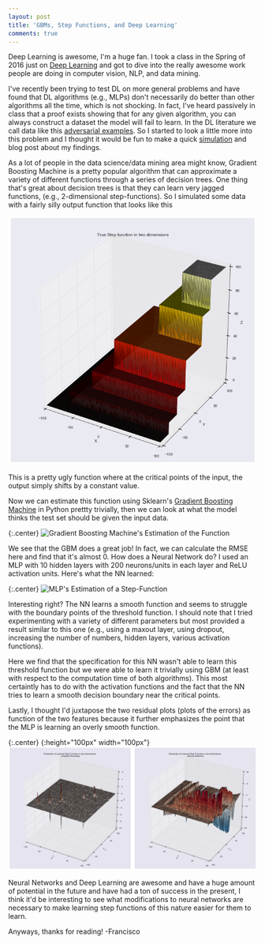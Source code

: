 ```yaml
---
layout: post
title: 'GBMs, Step Functions, and Deep Learning'
comments: true
---
```


Deep Learning is awesome, I'm a huge fan. I took a class in the Spring of 2016 just on [Deep Learning](https://github.com/franciscojavierarceo/ECBME6040) and got to dive into the really awesome work people are doing in computer vision, NLP, and data mining.

I've recently been trying to test DL on more general problems and have found that DL algorithms (e.g., MLPs) don't necessarily do better than other algorithms all the time, which is not shocking. In fact, I've heard passively in class that a proof exists showing that for any given algorithm, you can always construct a dataset the model will fail to learn. In the DL literature we call data like this [adversarial examples](https://arxiv.org/pdf/1412.6572.pdf). So I started to look a little more into this problem and I thought it would be fun to make a quick [simulation](https://github.com/franciscojavierarceo/Python/blob/master/Step%20Functions.ipynb) and blog post about my findings.  

As a lot of people in the data science/data mining area might know, Gradient Boosting Machine is a pretty popular algorithm that can approximate a variety of different functions through a series of decision trees. One thing that's great about decision trees is that they can learn very jagged functions, (e.g., 2-dimensional step-functions). So I simulated some data with a fairly silly output function that looks like this

<center><img src="/assets/images/stepfunction_true.png">
</center>

This is a pretty ugly function where at the critical points of the input, the output simply shifts by a constant value. 

Now we can estimate this function using Sklearn's [Gradient Boosting Machine](http://scikit-learn.org/stable/modules/generated/sklearn.ensemble.GradientBoostingClassifier.html) in Python prettty trivially, then we can look at what the model thinks the test set should be given the input data.

{:.center}
![Gradient Boosting Machine's Estimation of the Function](/assets/images/stepfunctiongbm.gif)

We see that the GBM does a great job! In fact, we can calculate the RMSE here and find that it's almost 0. How does a Neural Network do? I used an MLP with 10 hidden layers with 200 neurons/units in each layer and ReLU activation units. Here's what the NN learned:

{:.center}
![MLP's Estimation of a Step-Function](/assets/images/stepfunctionmlp.gif)

Interesting right? The NN learns a smooth function and seems to struggle with the boundary points of the threshold function. I should note that I tried experimenting with a variety of different parameters but most provided a result similar to this one (e.g., using a maxout layer, using dropout, increasing the number of numbers, hidden layers, various activation functions). 

Here we find that the specification for this NN wasn't able to learn this threshold function but we were able to learn it trivially using GBM (at least with respect to the computation time of both algorithms). This most certaintly has to do with the activation functions and the fact that the NN tries to learn a smooth decision boundary near the critical points.

Lastly, I thought I'd juxtapose the two residual plots (plots of the errors) as function of the two features because it further emphasizes the point that the MLP is learning an overly smooth function.

{:.center}
{:height="100px" width="100px"}
![Look at them there residuals](/assets/images/stepfunction_res.png)

Neural Networks and Deep Learning are awesome and have a huge amount of potential in the future and have had a ton of success in the present, I think it'd be interesting to see what modifications to neural networks are necessary to make learning step functions of this nature easier for them to learn.

Anyways, thanks for reading!
-Francisco
